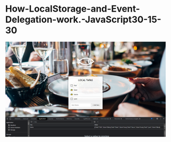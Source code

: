 # How-LocalStorage-and-Event-Delegation-work.-JavaScript30-15-30
![Preview](https://github.com/vitaliken/How-LocalStorage-and-Event-Delegation-work.-JavaScript30-15-30/blob/main/preview.png?raw=true)
